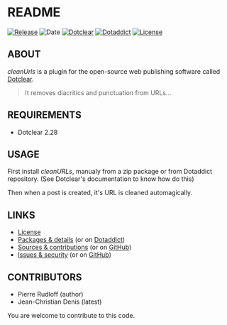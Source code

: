 # README

[![Release](https://img.shields.io/badge/release-1.6.1-a2cbe9.svg)](https://git.dotclear.watch/JcDenis/cleanURLs/releases)
![Date](https://img.shields.io/badge/date-2023.10.15-c44d58.svg)
[![Dotclear](https://img.shields.io/badge/dotclear-v2.28-137bbb.svg)](https://fr.dotclear.org/download)
[![Dotaddict](https://img.shields.io/badge/dotaddict-official-9ac123.svg)](https://plugins.dotaddict.org/dc2/details/cleanURLs)
[![License](https://img.shields.io/badge/license-GPL--3.0-ececec.svg)](https://git.dotclear.watch/JcDenis/cleanURLs/src/branch/master/LICENSE)

## ABOUT

_cleanUrls_ is a plugin for the open-source web publishing software called [Dotclear](https://www.dotclear.org).

> It removes diacritics and punctuation from URLs...

## REQUIREMENTS

* Dotclear 2.28

## USAGE

First install _cleanURLs_, manualy from a zip package or from 
Dotaddict repository. (See Dotclear's documentation to know how do this)

Then when a post is created, it's URL is cleaned automagically.

## LINKS

* [License](https://git.dotclear.watch/JcDenis/cleanURLs/src/branch/master/LICENSE)
* [Packages & details](https://git.dotclear.watch/JcDenis/cleanURLs/releases) (or on [Dotaddict](https://plugins.dotaddict.org/dc2/details/cleanURLs))
* [Sources & contributions](https://git.dotclear.watch/JcDenis/cleanURLs) (or on [GitHub](https://github.com/JcDenis/cleanURLs))
* [Issues & security](https://git.dotclear.watch/JcDenis/cleanURLs/issues) (or on [GitHub](https://github.com/JcDenis/cleanURLs/issues))

## CONTRIBUTORS

* Pierre Rudloff (author)
* Jean-Christian Denis (latest)

You are welcome to contribute to this code.
